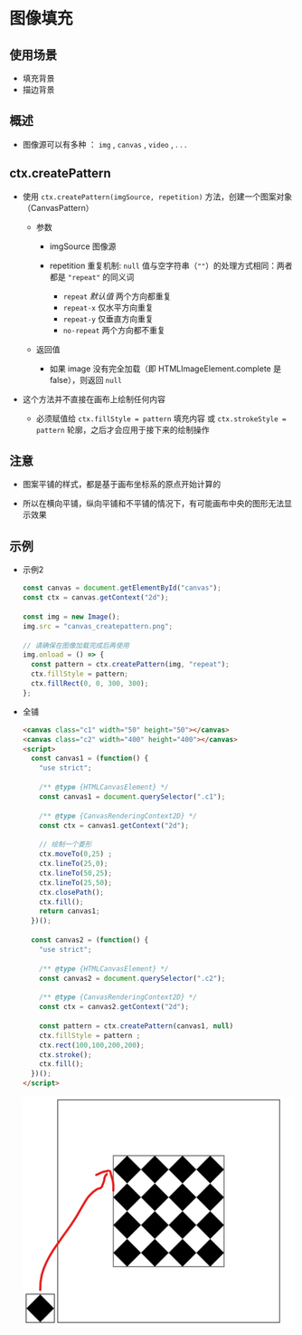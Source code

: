 # 图像填充

## 使用场景

+ 填充背景
+ 描边背景

## 概述

+ 图像源可以有多种 ： `img` , `canvas` , `video` , . . .

## ctx.createPattern

+ 使用 `ctx.createPattern(imgSource, repetition)` 方法，创建一个图案对象（CanvasPattern）

  + 参数

    + imgSource 图像源

    + repetition 重复机制: `null` 值与空字符串（`""`）的处理方式相同：两者都是 `"repeat"` 的同义词

      + `repeat` *默认值* 两个方向都重复
      + `repeat-x` 仅水平方向重复
      + `repeat-y` 仅垂直方向重复
      + `no-repeat` 两个方向都不重复

  + 返回值

    + 如果 image 没有完全加载（即 HTMLImageElement.complete 是 false），则返回 `null`

+ 这个方法并不直接在画布上绘制任何内容

  + 必须赋值给 `ctx.fillStyle = pattern` 填充内容 或 `ctx.strokeStyle = pattern` 轮廓，之后才会应用于接下来的绘制操作

## 注意

+ 图案平铺的样式，都是基于画布坐标系的原点开始计算的

+ 所以在横向平铺，纵向平铺和不平铺的情况下，有可能画布中央的图形无法显示效果

## 示例

+ 示例2

  ```js
  const canvas = document.getElementById("canvas");
  const ctx = canvas.getContext("2d");

  const img = new Image();
  img.src = "canvas_createpattern.png";

  // 请确保在图像加载完成后再使用
  img.onload = () => {
    const pattern = ctx.createPattern(img, "repeat");
    ctx.fillStyle = pattern;
    ctx.fillRect(0, 0, 300, 300);
  };
  ```

+ 全铺

  ```html
  <canvas class="c1" width="50" height="50"></canvas>
  <canvas class="c2" width="400" height="400"></canvas>
  <script>
    const canvas1 = (function() {
      "use strict";

      /** @type {HTMLCanvasElement} */
      const canvas1 = document.querySelector(".c1");

      /** @type {CanvasRenderingContext2D} */
      const ctx = canvas1.getContext("2d");

      // 绘制一个菱形
      ctx.moveTo(0,25) ;
      ctx.lineTo(25,0);
      ctx.lineTo(50,25);
      ctx.lineTo(25,50);
      ctx.closePath();
      ctx.fill();
      return canvas1;
    })();

    const canvas2 = (function() {
      "use strict";

      /** @type {HTMLCanvasElement} */
      const canvas2 = document.querySelector(".c2");

      /** @type {CanvasRenderingContext2D} */
      const ctx = canvas2.getContext("2d");

      const pattern = ctx.createPattern(canvas1, null)
      ctx.fillStyle = pattern ;
      ctx.rect(100,100,200,200);
      ctx.stroke();
      ctx.fill();
    })();
  </script>
  ```

  ![createPattern全铺](./images/createPattern全铺.png)
